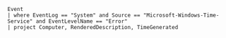     Event
    | where EventLog == "System" and Source == "Microsoft-Windows-Time-Service" and EventLevelName == "Error"
    | project Computer, RenderedDescription, TimeGenerated
